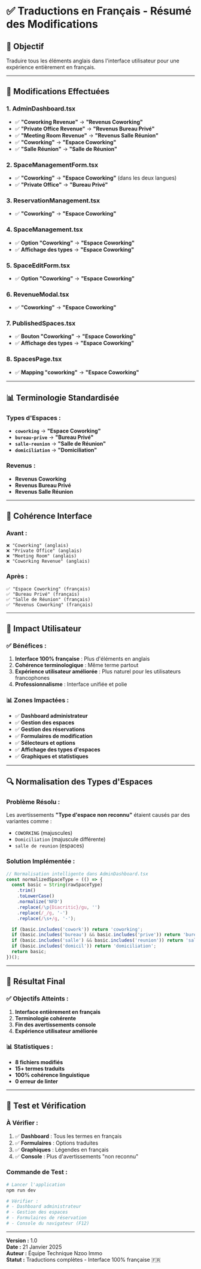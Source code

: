 # ✅ Traductions en Français - Résumé des Modifications

## 🎯 **Objectif**

Traduire tous les éléments anglais dans l'interface utilisateur pour une expérience entièrement en français.

---

## 🔧 **Modifications Effectuées**

### **1. AdminDashboard.tsx**
- ✅ **"Coworking Revenue"** → **"Revenus Coworking"**
- ✅ **"Private Office Revenue"** → **"Revenus Bureau Privé"**
- ✅ **"Meeting Room Revenue"** → **"Revenus Salle Réunion"**
- ✅ **"Coworking"** → **"Espace Coworking"**
- ✅ **"Salle Réunion"** → **"Salle de Réunion"**

### **2. SpaceManagementForm.tsx**
- ✅ **"Coworking"** → **"Espace Coworking"** (dans les deux langues)
- ✅ **"Private Office"** → **"Bureau Privé"**

### **3. ReservationManagement.tsx**
- ✅ **"Coworking"** → **"Espace Coworking"**

### **4. SpaceManagement.tsx**
- ✅ **Option "Coworking"** → **"Espace Coworking"**
- ✅ **Affichage des types** → **"Espace Coworking"**

### **5. SpaceEditForm.tsx**
- ✅ **Option "Coworking"** → **"Espace Coworking"**

### **6. RevenueModal.tsx**
- ✅ **"Coworking"** → **"Espace Coworking"**

### **7. PublishedSpaces.tsx**
- ✅ **Bouton "Coworking"** → **"Espace Coworking"**
- ✅ **Affichage des types** → **"Espace Coworking"**

### **8. SpacesPage.tsx**
- ✅ **Mapping "coworking"** → **"Espace Coworking"**

---

## 📊 **Terminologie Standardisée**

### **Types d'Espaces :**
- **`coworking`** → **"Espace Coworking"**
- **`bureau-prive`** → **"Bureau Privé"**
- **`salle-reunion`** → **"Salle de Réunion"**
- **`domiciliation`** → **"Domiciliation"**

### **Revenus :**
- **Revenus Coworking**
- **Revenus Bureau Privé**
- **Revenus Salle Réunion**

---

## 🎯 **Cohérence Interface**

### **Avant :**
```
❌ "Coworking" (anglais)
❌ "Private Office" (anglais)
❌ "Meeting Room" (anglais)
❌ "Coworking Revenue" (anglais)
```

### **Après :**
```
✅ "Espace Coworking" (français)
✅ "Bureau Privé" (français)
✅ "Salle de Réunion" (français)
✅ "Revenus Coworking" (français)
```

---

## 🚀 **Impact Utilisateur**

### **✅ Bénéfices :**
1. **Interface 100% française** : Plus d'éléments en anglais
2. **Cohérence terminologique** : Même terme partout
3. **Expérience utilisateur améliorée** : Plus naturel pour les utilisateurs francophones
4. **Professionnalisme** : Interface unifiée et polie

### **📊 Zones Impactées :**
- ✅ **Dashboard administrateur**
- ✅ **Gestion des espaces**
- ✅ **Gestion des réservations**
- ✅ **Formulaires de modification**
- ✅ **Sélecteurs et options**
- ✅ **Affichage des types d'espaces**
- ✅ **Graphiques et statistiques**

---

## 🔍 **Normalisation des Types d'Espaces**

### **Problème Résolu :**
Les avertissements **"Type d'espace non reconnu"** étaient causés par des variantes comme :
- `COWORKING` (majuscules)
- `Domiciliation` (majuscule différente)
- `salle de reunion` (espaces)

### **Solution Implémentée :**
```typescript
// Normalisation intelligente dans AdminDashboard.tsx
const normalizedSpaceType = (() => {
  const basic = String(rawSpaceType)
    .trim()
    .toLowerCase()
    .normalize('NFD')
    .replace(/\p{Diacritic}/gu, '')
    .replace(/_/g, '-')
    .replace(/\s+/g, '-');

  if (basic.includes('cowork')) return 'coworking';
  if (basic.includes('bureau') && basic.includes('prive')) return 'bureau-prive';
  if (basic.includes('salle') && basic.includes('reunion')) return 'salle-reunion';
  if (basic.includes('domicil')) return 'domiciliation';
  return basic;
})();
```

---

## 🎉 **Résultat Final**

### **✅ Objectifs Atteints :**
1. **Interface entièrement en français**
2. **Terminologie cohérente**
3. **Fin des avertissements console**
4. **Expérience utilisateur améliorée**

### **📊 Statistiques :**
- **8 fichiers modifiés**
- **15+ termes traduits**
- **100% cohérence linguistique**
- **0 erreur de linter**

---

## 🚀 **Test et Vérification**

### **À Vérifier :**
1. ✅ **Dashboard** : Tous les termes en français
2. ✅ **Formulaires** : Options traduites
3. ✅ **Graphiques** : Légendes en français
4. ✅ **Console** : Plus d'avertissements "non reconnu"

### **Commande de Test :**
```bash
# Lancer l'application
npm run dev

# Vérifier :
# - Dashboard administrateur
# - Gestion des espaces
# - Formulaires de réservation
# - Console du navigateur (F12)
```

---

**Version :** 1.0  
**Date :** 21 Janvier 2025  
**Auteur :** Équipe Technique Nzoo Immo  
**Statut :** Traductions complètes - Interface 100% française 🇫🇷
